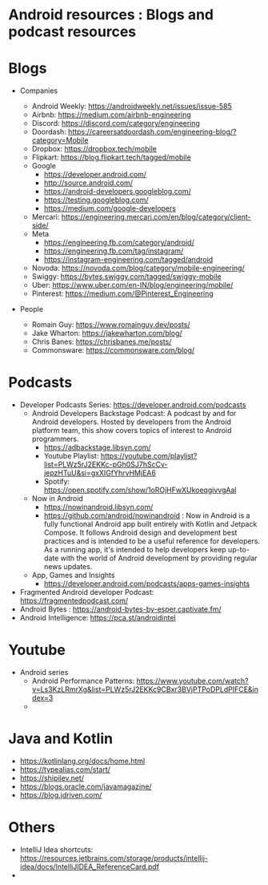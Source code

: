 # Android resources : Blogs and podcast resources


# Blogs

* Companies
  * Android Weekly: https://androidweekly.net/issues/issue-585
  * Airbnb: https://medium.com/airbnb-engineering
  * Discord: https://discord.com/category/engineering
  * Doordash: https://careersatdoordash.com/engineering-blog/?category=Mobile
  * Dropbox: https://dropbox.tech/mobile
  * Flipkart: https://blog.flipkart.tech/tagged/mobile
  * Google
    * https://developer.android.com/
    * http://source.android.com/
    * https://android-developers.googleblog.com/
    * https://testing.googleblog.com/
    * https://medium.com/google-developers
  * Mercari: https://engineering.mercari.com/en/blog/category/client-side/
  * Meta
    * https://engineering.fb.com/category/android/
    * https://engineering.fb.com/tag/instagram/
    * https://instagram-engineering.com/tagged/android
  * Novoda: https://novoda.com/blog/category/mobile-engineering/
  * Swiggy: https://bytes.swiggy.com/tagged/swiggy-mobile
  * Uber: https://www.uber.com/en-IN/blog/engineering/mobile/
  * Pinterest: https://medium.com/@Pinterest_Engineering

* People
  * Romain Guy: https://www.romainguy.dev/posts/
  * Jake Wharton: https://jakewharton.com/blog/
  * Chris Banes: https://chrisbanes.me/posts/
  * Commonsware: https://commonsware.com/blog/
    
# Podcasts

* Developer Podcasts Series: https://developer.android.com/podcasts
  * Android Developers Backstage Podcast: A podcast by and for Android developers. Hosted by developers from the Android platform team, this show covers topics of interest to Android programmers. 
    * https://adbackstage.libsyn.com/
    * Youtube Playlist: https://youtube.com/playlist?list=PLWz5rJ2EKKc-pGh0SJ7hScCv-jepzHTuU&si=gxXIGfYhrvHMjEA6
    * Spotify: https://open.spotify.com/show/1oROjHFwXUkoeqgivvgAal
  * Now in Android
    * https://nowinandroid.libsyn.com/
    * https://github.com/android/nowinandroid : Now in Android is a fully functional Android app built entirely with Kotlin and Jetpack Compose. It follows Android design and development best practices and is intended to be a useful reference for developers. As a running app, it's intended to help developers keep up-to-date with the world of Android development by providing regular news updates.
  * App, Games and Insights
    * https://developer.android.com/podcasts/apps-games-insights
* Fragmented Android developer Podcast: https://fragmentedpodcast.com/
* Android Bytes : https://android-bytes-by-esper.captivate.fm/
* Android Intelligence: https://pca.st/androidintel

# Youtube

* Android series
  * Android Performance Patterns: https://www.youtube.com/watch?v=Ls3KzLRmrXg&list=PLWz5rJ2EKKc9CBxr3BVjPTPoDPLdPIFCE&index=3
  * 

# Java and Kotlin
* https://kotlinlang.org/docs/home.html
* https://typealias.com/start/
* https://shipilev.net/
* https://blogs.oracle.com/javamagazine/
* https://blog.jdriven.com/

# Others

* IntelliJ Idea shortcuts: https://resources.jetbrains.com/storage/products/intellij-idea/docs/IntelliJIDEA_ReferenceCard.pdf
* 
